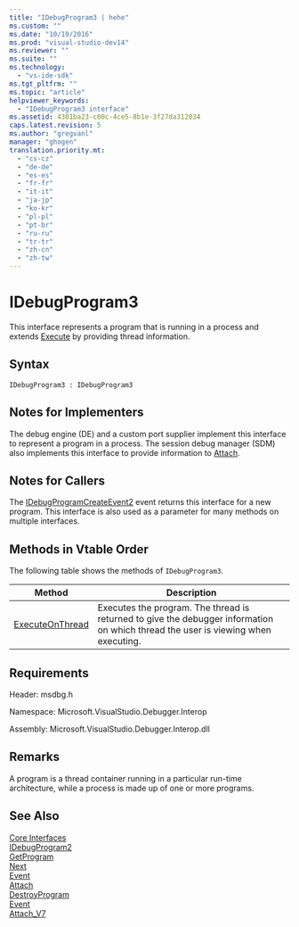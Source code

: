 ```yaml
---
title: "IDebugProgram3 | hehe"
ms.custom: ""
ms.date: "10/19/2016"
ms.prod: "visual-studio-dev14"
ms.reviewer: ""
ms.suite: ""
ms.technology: 
  - "vs-ide-sdk"
ms.tgt_pltfrm: ""
ms.topic: "article"
helpviewer_keywords: 
  - "IDebugProgram3 interface"
ms.assetid: 4301ba23-c00c-4ce5-8b1e-3f27da312034
caps.latest.revision: 5
ms.author: "gregvanl"
manager: "ghogen"
translation.priority.mt: 
  - "cs-cz"
  - "de-de"
  - "es-es"
  - "fr-fr"
  - "it-it"
  - "ja-jp"
  - "ko-kr"
  - "pl-pl"
  - "pt-br"
  - "ru-ru"
  - "tr-tr"
  - "zh-cn"
  - "zh-tw"
---
```

# IDebugProgram3
This interface represents a program that is running in a process and extends [Execute](../extensibility-debugger-reference/idebugprogram2--execute.md) by providing thread information.  
  
## Syntax  
  
```  
IDebugProgram3 : IDebugProgram3  
```  
  
## Notes for Implementers  
 The debug engine (DE) and a custom port supplier implement this interface to represent a program in a process. The session debug manager (SDM) also implements this interface to provide information to [Attach](../extensibility-debugger-reference/idebugprogram2--attach.md).  
  
## Notes for Callers  
 The [IDebugProgramCreateEvent2](../extensibility-debugger-reference/idebugprogramcreateevent2.md) event returns this interface for a new program. This interface is also used as a parameter for many methods on multiple interfaces.  
  
## Methods in Vtable Order  
 The following table shows the methods of `IDebugProgram3`.  
  
|Method|Description|  
|------------|-----------------|  
|[ExecuteOnThread](../extensibility-debugger-reference/idebugprogram3--executeonthread.md)|Executes the program. The thread is returned to give the debugger information on which thread the user is viewing when executing.|  
  
## Requirements  
 Header: msdbg.h  
  
 Namespace: Microsoft.VisualStudio.Debugger.Interop  
  
 Assembly: Microsoft.VisualStudio.Debugger.Interop.dll  
  
## Remarks  
 A program is a thread container running in a particular run-time architecture, while a process is made up of one or more programs.  
  
## See Also  
 [Core Interfaces](../extensibility-debugger-reference/core-interfaces.md)   
 [IDebugProgram2](../extensibility-debugger-reference/idebugprogram2.md)   
 [GetProgram](../extensibility-debugger-reference/idebugthread2--getprogram.md)   
 [Next](../extensibility-debugger-reference/ienumdebugprograms2--next.md)   
 [Event](../extensibility-debugger-reference/idebugportevents2--event.md)   
 [Attach](../extensibility-debugger-reference/idebugengine2--attach.md)   
 [DestroyProgram](../extensibility-debugger-reference/idebugengine2--destroyprogram.md)   
 [Event](../extensibility-debugger-reference/idebugeventcallback2--event.md)   
 [Attach_V7](../extensibility-debugger-reference/idebugprogramnode2--attach_v7.md)